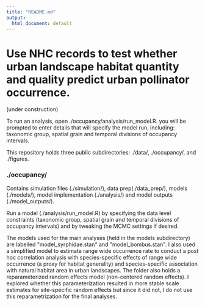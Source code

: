 ```yaml
---
title: "README.md"
output:
  html_document: default
---
```


# Use NHC records to test whether urban landscape habitat quantity and quality predict urban pollinator occurrence.

(under construction)

To run an analysis, open ./occupancy/analysis/run_model.R.
you will be prompted to enter details that will specify the model run, including:
taxonomic group, spatial grain and temporal divisions of occupancy intervals.

This repository holds three public subdirectories: ./data/, ./occupancy/, and ./figures. 

### ./occupancy/
Contains simulation files (./simulation/), data prep(./data_prep/), models (./models/), model implementation (./analysis/) and model outputs (./model_outputs/).

Run a model (./analysis/run_model.R) by specifying the data level constraints (taxonomic group, spatial grain and temporal divisions of occupancy intervals) and by tweaking the MCMC settings if desired.

The models used for the main analyses (held in the models subdirectory) are labelled "model_syrphidae.stan" and "model_bombus.stan". I also used a simplified model to estimate range wide occurrence rate to conduct a post hoc correlation analysis with species-specific effects of range wide occurrence (a proxy for habitat generality) and species-specific association with natural habitat area in urban landscapes. The folder also holds a reparameterized random effects model (non-centered random effects). I explored whether this parameterization resulted in more stable scale estimates for site-specific random effects but since it did not, I do not use this reparametrization for the final analyses.




